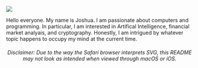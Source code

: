 <img src="https://github.com/boydjc/SvgPrivate/blob/main/githubGreeting.svg">

Hello everyone. My name is Joshua. I am passionate about computers and programming. In particular, I am interested in Artifical Intelligence, financial market analyais, and cryptography. Honestly, I am intrigued by whatever topic happens to occupy my mind at the current time. 

<h6><i><center>Disclaimer: Due to the way the Safari browser interprets SVG, this README may not look as intended when viewed through macOS or iOS.</center></i></h6>

